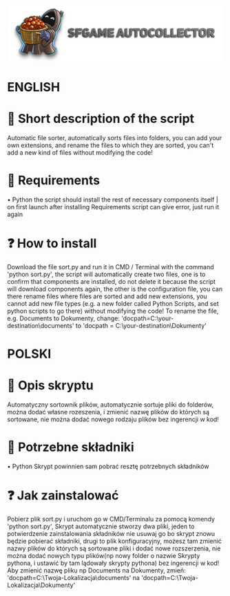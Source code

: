![alt text](https://github.com/LordQuerix/SFgame-autocollector/blob/main/sf%20game%20autocollector.png)

# ENGLISH

# 📝 Short description of the script
Automatic file sorter, automatically sorts files into folders, you can add your own extensions, and rename the files to which they are sorted, you can't add a new kind of files without modifying the code!

# 🤖 Requirements
• Python
the script should install the rest of necessary components itself | on first launch after installing Requirements script can give error, just run it again

# ❓ How to install
Download the file sort.py and run it in CMD / Terminal with the command 'python sort.py', the script will automatically create two files, one is to confirm that components are installed, do not delete it because the script will download components again, the other is the configuration file, you can there rename files where files are sorted and add new extensions, you cannot add new file types (e.g. a new folder called Python Scripts, and set python scripts to go there) without modifying the code!
To rename the file, e.g. Documents to Dokumenty, change: 'docpath=C:\your-destination\documents' to 'docpath = C:\your-destination\Dokumenty'

# POLSKI

# 📝 Opis skryptu
Automatyczny sortownik plików, automatycznie sortuje pliki do folderów, można dodać własne rozeszenia, i zmienić nazwę plików do których są sortowane, nie można dodać nowego rodzaju plików bez ingerencji w kod!

# 🤖 Potrzebne składniki
• Python
Skrypt powinnien sam pobrać resztę potrzebnych składników

# ❓ Jak zainstalować
Pobierz plik sort.py i uruchom go w CMD/Terminalu za pomocą komendy 'python sort.py', Skrypt automatycznie stworzy dwa pliki, jeden to potwierdzenie zainstalowania składników nie usuwaj go bo skrypt znowu będzie pobierać składniki, drugi to plik konfiguracyjny, możesz tam zmienić nazwy plików do których są sortowane pliki i dodać nowe rozszerzenia, nie można dodać nowych typu plików(np nowy folder o nazwie Skrypty pythona, i ustawić by tam lądowały skrypty pythona) bez ingerencji w kod!
Aby zmienić nazwę pliku np Documents na Dokumenty, zmień: 'docpath=C:\Twoja-Lokalizacja\documents' na 'docpath=C:\Twoja-Lokalizacja\Dokumenty'
